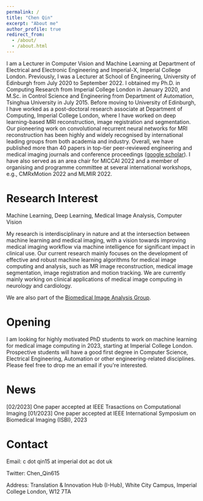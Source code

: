 ```yaml
---
permalink: /
title: "Chen Qin"
excerpt: "About me"
author_profile: true
redirect_from: 
  - /about/
  - /about.html
---
```


I am a Lecturer in Computer Vision and Machine Learning at Department of Electrical and Electronic Engineering and Imperial-X, Imperial College London. Previously, I was a Lecturer at School of Engineering, University of Edinburgh from July 2020 to September 2022. I obtained my Ph.D. in Computing Research from Imperial College London in January 2020, and M.Sc. in Control Science and Engineering from Department of Automation, Tsinghua University in July 2015. Before moving to University of Edinburgh, I have worked as a post-doctoral research associate at Department of Computing, Imperial College London, where I have worked on deep learning-based MRI reconstruction, image registration and segmentation. Our pioneering work on convolutional recurrent neural networks for MRI reconstruction has been highly and widely recognised by international leading groups from both academia and industry. Overall, we have published more than 40 papers in top-tier peer-reviewed engineering and medical imaging journals and conference proceedings ([google scholar](https://scholar.google.com/citations?hl=en&user=mTWrOqHOqjoC&alert_preview_top_rm=2)). I have also served as an area chair for MICCAI 2022 and a member of organising and programme committee at several international workshops, e.g., CMRxMotion 2022 and MLMIR 2022.

Research Interest
======
Machine Learning, Deep Learning, Medical Image Analysis, Computer Vision

My research is interdisciplinary in nature and at the intersection between machine learning and medical imaging, with a vision towards improving medical imaging workflow via machine intelligence for significant impact in clinical use. Our current research mainly focuses on the development of effective and robust machine learning algorithms for medical image computing and analysis, such as MR image reconstruction, medical image segmentation, image registration and motion tracking. We are currently mainly working on clinical applications of medical image computing in neurology and cardiology. 

We are also part of the [Biomedical Image Analysis Group](https://biomedia.doc.ic.ac.uk/).

Opening
======
I am looking for highly motivated PhD students to work on machine learning for medical image computing in 2023, starting at Imperial College London. Prospective students will have a good first degree in Computer Science, Electrical Engineering, Automation or other engineering-related disciplines. Please feel free to drop me an email if you're interested.

News
======

\[02/2023\] One paper accepted at IEEE Trasactions on Computational Imaging
\[01/2023\] One paper accepted at IEEE International Symposium on Biomedical Imaging (ISBI), 2023

Contact
======
Email: c dot qin15 at imperial dot ac dot uk

Twitter: Chen_Qin615

Address: Translation & Innovation Hub (I-Hub), White City Campus, Imperial College London, W12 7TA

